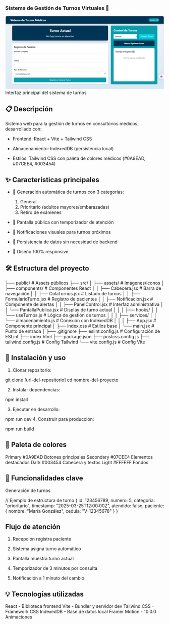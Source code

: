 ### Sistema de Gestión de Turnos Virtuales 🏥

![alt text](image.png)
Interfaz principal del sistema de turnos

## 📋 Descripción

Sistema web para la gestión de turnos en consultorios médicos, desarrollado con:

* Frontend: React + Vite + Tailwind CSS

* Almacenamiento: IndexedDB (persistencia local)

* Estilos: Tailwind CSS con paleta de colores médicos (#0A9EAD, #07CEE4, #003454)

## ✨ Características principales

* 🚀 Generación automática de turnos con 3 categorías:

    1. General
    2. Prioritario (adultos mayores/embarazadas)
    3. Retiro de exámenes

* 📌 Pantalla pública con temporizador de atención

* 🔔 Notificaciones visuales para turnos próximos

* 💾 Persistencia de datos sin necesidad de backend

* 📱 Diseño 100% responsive

## 🛠 Estructura del proyecto

├── public/                  # Assets públicos
├── src/
│   ├── assets/              # Imágenes/iconos
│   ├── components/          # Componentes React
│   │   ├── Cabecera.jsx     # Barra de navegación
│   │   ├── ColaTurnos.jsx   # Listado de turnos
│   │   ├── FormularioTurno.jsx  # Registro de pacientes
│   │   ├── Notificacion.jsx # Componente de alertas
│   │   ├── PanelControl.jsx # Interfaz administrativa
│   │   └── PantallaPublica.jsx  # Display de turno actual
│   │
│   ├── hooks/
│   │   └── useTurnos.js     # Lógica de gestión de turnos
│   │
│   ├── services/
│   │   └── almacenamiento.js # Conexión con IndexedDB
│   │
│   ├── App.jsx              # Componente principal
│   ├── index.css            # Estilos base
│   └── main.jsx             # Punto de entrada
│
├── .gitignore
├── eslint.config.js         # Configuración de ESLint
├── index.html
├── package.json
├── postcss.config.js
├── tailwind.config.js       # Config Tailwind
└── vite.config.js           # Config Vite

## 🚀 Instalación y uso

1. Clonar repositorio:

git clone [url-del-repositorio]
cd nombre-del-proyecto

2. Instalar dependencias:

npm install

3. Ejecutar en desarrollo:

npm run dev
4. Construir para producción:

npm run build

## 🎨 Paleta de colores

Primary	#0A9EAD	Botones principales
Secondary	#07CEE4	Elementos destacados
Dark	#003454	Cabecera y textos
Light	#FFFFFF	Fondos

## 📌 Funcionalidades clave

Generación de turnos

// Ejemplo de estructura de turno
{
  id: 123456789,
  numero: 5,
  categoria: "prioritario",
  timestamp: "2025-03-25T12:00:00Z",
  atendido: false,
  paciente: {
    nombre: "María González",
    cedula: "V-12345678"
  }
}

## Flujo de atención

1. Recepción registra paciente

2. Sistema asigna turno automático

3. Pantalla muestra turno actual

4. Temporizador de 3 minutos por consulta

5. Notificación a 1 minuto del cambio

## 💡 Tecnologías utilizadas

React -	Biblioteca frontend
Vite - Bundler y servidor dev
Tailwind CSS - Framework CSS
IndexedDB -	Base de datos local
Framer Motion - 10.0.0	Animaciones
